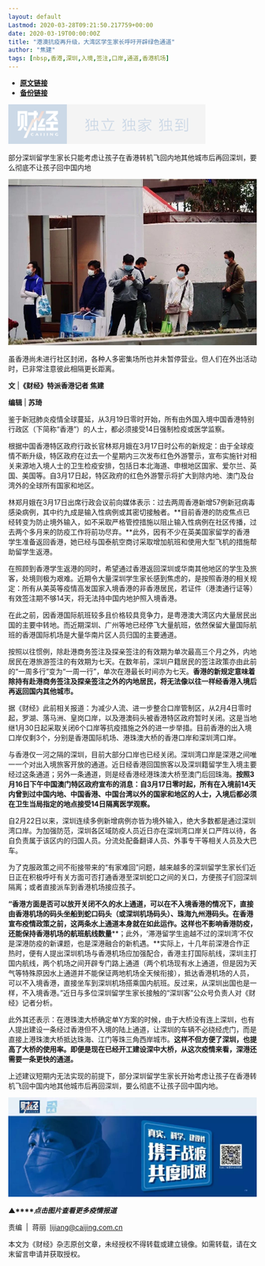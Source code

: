 ```yaml
---
layout: default
Lastmod: 2020-03-28T09:21:50.217759+00:00
date: 2020-03-19T00:00:00Z
title: "港澳抗疫再升级，大湾区学生家长呼吁开辟绿色通道"
author: "焦建"
tags: [nbsp,香港,深圳,入境,签注,口岸,通道,香港机场]
---
```


* [**原文链接**](https://mp.weixin.qq.com/s/slxpkUFwGtX51Iv7hDYMGw)
* [**备份链接**](http://archive.today/RH1up)


![](/images/post/77e6cfb5c7ef66e00d9bd04f74961594.jpg)

部分深圳留学生家长只能考虑让孩子在香港转机飞回内地其他城市后再回深圳，要么彻底不让孩子回中国内地

![](/images/post/c4b9a3649346f5aef2212b42f0b4afc7.jpg)

虽香港尚未进行社区封闭，各种人多密集场所也并未暂停营业。但人们在外出活动时，已非常注意彼此相隔更长距离。

  

**文** |**《财经》特派香港记者 焦建**

**编辑** | **苏琦**

鉴于新冠肺炎疫情全球蔓延，从3月19日零时开始，所有由外国入境中国香港特别行政区（下简称“香港”）的人士，都必须接受14日强制检疫或医学监察。

根据中国香港特区政府行政长官林郑月娥在3月17日时公布的新规定：由于全球疫情不断升级，特区政府在过去一个星期内三次发布红色外游警示，宣布实施针对相关来源地入境人士的卫生检疫安排，包括日本北海道、申根地区国家、爱尔兰、英国、美国等。自3月17日起，特区政府的红色外游警示将扩大到除内地、澳门及台湾外的全球所有国家和地区。

林郑月娥在3月17日出席行政会议前向媒体表示：过去两周香港新增57例新冠病毒感染病例，其中约九成是输入性病例或其密切接触者。**目前香港的防疫焦点已经转变为防止境外输入，如不采取严格管控措施以阻止输入性病例在社区传播，过去两个多月来的防疫工作将前功尽弃。**此外，因有不少在英美国家留学的香港学生准备返回香港，她已经与国泰航空商讨采取增加航班和使用大型飞机的措施帮助留学生返港。

在照顾到香港学生返港的同时，希望通过香港返回深圳或华南其他地区的学生及旅客，处境则极为艰难。近期令大量深圳学生家长感到焦虑的，是按照香港的相关规定：所有从美英等疫情高发国家入境香港的非香港居民，若证件（港澳通行证等）有效签注期不够14天，将无法持中国内地护照入境香港。

在此之前，因香港国际航班较多且价格较具竞争力，是粤港澳大湾区内大量居民出国的主要中转地。而近期深圳、广州等地已经停飞大量航班，依然保留大量国际航班的香港国际机场是大量华南片区人员归国的主要通道。

按照以往惯例，除赴港商务签注及探亲签注的有效期为单次最高三个月之外，内地居民在港旅游签注的有效期为七天。在数年前，深圳户籍居民的签注政策亦由此前的“一周多行”变为“一周一行”，单次在港最长时间亦为七天。**香港的新规定意味着除持有赴港商务签注及探亲签注之外的内地居民，将无法像以往一样经香港入境后再返回国内其他城市。**

据《财经》此前相关报道：为减少人流、进一步整合口岸管制区，从2月4日零时起，罗湖、落马洲、皇岗口岸，以及港澳码头被香港特区政府暂时关闭。这是当地继1月30日起采取关闭6个口岸等抗疫措施之外的进一步举措。目前香港的出入境口岸仅剩3个，分别是香港国际机场、港珠澳大桥的香港口岸和深圳湾口岸。

与香港仅一河之隔的深圳，目前大部分口岸也已经关闭。深圳湾口岸是深港之间唯一一个对出入境旅客开放的通道。近日经香港回国旅客以及深圳籍留学生入境主要经过这条通道；另外一条通道，则是经香港经港珠澳大桥至澳门后回珠海。**按照3月16日下午中国澳门特区政府宣布的消息：自3月17日零时起，所有在入境前14天内曾到过中国内地、中国香港、中国台湾以外的国家和地区的人士，入境后都必须在卫生当局指定的地点接受14日隔离医学观察。**

自2月22日以来，深圳连续多例新增病例亦皆为境外输入，绝大多数都是通过深圳湾口岸。为加强防范，深圳各区域防疫人员近日亦在深圳湾口岸关口严阵以待，各自负责属于该区内的归国人员。分流处配备翻译人员、外事专干等相关人员及大巴车。

为了克服政策之间不衔接带来的“有家难回”问题，越来越多的深圳留学生家长们近日正在积极呼吁有关方面可否打通香港至深圳蛇口之间的关口，方便孩子们回深圳隔离；或者直接派车到香港机场接应孩子。

**“香港方面是否可以放开关闭不久的水上通道，可以在不入境香港的情况下，直接由香港机场的码头坐船到蛇口码头（或深圳机场码头）、珠海九州港码头。在香港宣布疫情政策之前，这两条水上通道本身就在如此运作。这样也不影响香港防疫，还能保持香港机场的航班航线数量****；此外，‘滞港留学生逾越不过的深圳湾’不仅是深港防疫的新课题，也是深港融合的新机遇。**实际上，十几年前深港合作正热时，便有人提出深圳机场与香港机场应加强配合，香港主打国际航线，深圳主打国内航线，两个机场之间开辟专门路上通道（两个机场现有水上通道，但是因为天气等特殊原因水上通道并不能保证两地机场全天候衔接），抵达香港机场的人员，可以不入境香港，直接坐车到深圳机场搭乘国内航班。反过来，从深圳出国也是一样，不入境香港。”近日与多位深圳留学生家长接触的“深圳客”公众号负责人对《财经》记者分析。

此外其还表示：在港珠澳大桥确定单Y方案的时候，由于大桥没有连上深圳，也有人提出建设一条经过香港但不入境的陆上通道，让深圳的车辆不必绕经虎门，而是直接上港珠澳大桥抵达珠海、江门等珠三角西岸城市。**这样不但方便了深圳，也提高了大桥的使用率。即便是现在已经开工建设深中大桥，从这次疫情来看，深港还需要一条更快的通道。**

上述建议短期内无法实现的前提下，部分深圳留学生家长开始考虑让孩子在香港转机飞回中国内地其他城市后再回深圳，要么彻底不让孩子回中国内地。

[![](/images/post/4d24a5670c9a87791ea8b757d030c0d3.jpg)](https://mp.weixin.qq.com/mp/homepage?__biz=MjM5NDU5NTM4MQ==&hid=29&sn=21c0f34c737748fe3b2c372bb40ae622)  

**▲****_点击图片查看更多疫情报道_**

  

  

责编  |  蒋丽  lijiang@caijing.com.cn

本文为《财经》杂志原创文章，未经授权不得转载或建立镜像。如需转载，请在文末留言申请并获取授权。

